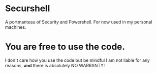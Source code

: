 # Securshell
A portmanteau of Security and Powershell. For now used in my personal machines.

# You are free to use the code.
I don't care how you use the code but be mindful I am not liable for any reasons, **and** there is absolutely NO WARRANTY!
